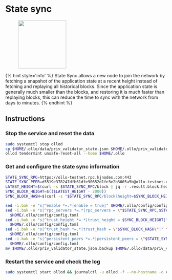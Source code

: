 # State sync

<figure><img src="https://raw.githubusercontent.com/kj89/testnet_manuals/main/pingpub/logos/ollo.png" width="150" alt=""><figcaption></figcaption></figure>

{% hint style='info' %}
State Sync allows a new node to join the network by fetching a snapshot of the application state 
at a recent height instead of fetching and replaying all historical blocks. Since the 
application state is generally much smaller than the blocks, and restoring it is much 
faster than replaying blocks, this can reduce the time to sync with the network from days to minutes.
{% endhint %}

## Instructions

### Stop the service and reset the data

```bash
sudo systemctl stop ollod
cp $HOME/.ollo/data/priv_validator_state.json $HOME/.ollo/priv_validator_state.json.backup
ollod tendermint unsafe-reset-all --home $HOME/.ollo
```

### Get and configure the state sync information

```bash
STATE_SYNC_RPC=https://ollo-testnet.rpc.kjnodes.com:443
STATE_SYNC_PEER=d5519e378247dfb61dfe90652d1fe3e2b3005a5b@ollo-testnet.rpc.kjnodes.com:32656
LATEST_HEIGHT=$(curl -s $STATE_SYNC_RPC/block | jq -r .result.block.header.height)
SYNC_BLOCK_HEIGHT=$(($LATEST_HEIGHT - 2000))
SYNC_BLOCK_HASH=$(curl -s "$STATE_SYNC_RPC/block?height=$SYNC_BLOCK_HEIGHT" | jq -r .result.block_id.hash)

sed -i.bak -e "s|^enable *=.*|enable = true|" $HOME/.ollo/config/config.toml
sed -i.bak -e "s|^rpc_servers *=.*|rpc_servers = \"$STATE_SYNC_RPC,$STATE_SYNC_RPC\"|" \
  $HOME/.ollo/config/config.toml
sed -i.bak -e "s|^trust_height *=.*|trust_height = $SYNC_BLOCK_HEIGHT|" \
  $HOME/.ollo/config/config.toml
sed -i.bak -e "s|^trust_hash *=.*|trust_hash = \"$SYNC_BLOCK_HASH\"|" \
  $HOME/.ollo/config/config.toml
sed -i.bak -e "s|^persistent_peers *=.*|persistent_peers = \"$STATE_SYNC_PEER\"|" \
  $HOME/.ollo/config/config.toml
mv $HOME/.ollo/priv_validator_state.json.backup $HOME/.ollo/data/priv_validator_state.json
```

### Restart the service and check the log

```bash
sudo systemctl start ollod && journalctl -u ollod -f --no-hostname -o cat
```

